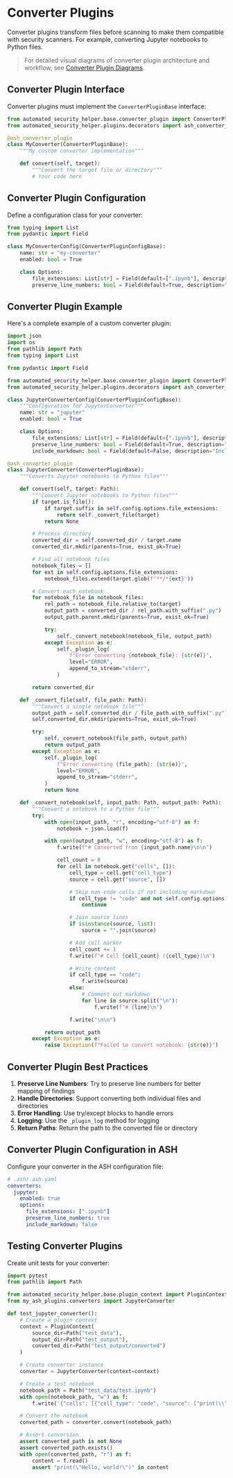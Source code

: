 # Converter Plugins

Converter plugins transform files before scanning to make them compatible with security scanners. For example, converting Jupyter notebooks to Python files.

> For detailed visual diagrams of converter plugin architecture and workflow, see [Converter Plugin Diagrams](converter-plugins-diagrams.md).

## Converter Plugin Interface

Converter plugins must implement the `ConverterPluginBase` interface:

```python
from automated_security_helper.base.converter_plugin import ConverterPluginBase, ConverterPluginConfigBase
from automated_security_helper.plugins.decorators import ash_converter_plugin

@ash_converter_plugin
class MyConverter(ConverterPluginBase):
    """My custom converter implementation"""

    def convert(self, target):
        """Convert the target file or directory"""
        # Your code here
```

## Converter Plugin Configuration

Define a configuration class for your converter:

```python
from typing import List
from pydantic import Field

class MyConverterConfig(ConverterPluginConfigBase):
    name: str = "my-converter"
    enabled: bool = True

    class Options:
        file_extensions: List[str] = Field(default=[".ipynb"], description="File extensions to convert")
        preserve_line_numbers: bool = Field(default=True, description="Preserve line numbers in converted files")
```

## Converter Plugin Example

Here's a complete example of a custom converter plugin:

```python
import json
import os
from pathlib import Path
from typing import List

from pydantic import Field

from automated_security_helper.base.converter_plugin import ConverterPluginBase, ConverterPluginConfigBase
from automated_security_helper.plugins.decorators import ash_converter_plugin

class JupyterConverterConfig(ConverterPluginConfigBase):
    """Configuration for JupyterConverter"""
    name: str = "jupyter"
    enabled: bool = True

    class Options:
        file_extensions: List[str] = Field(default=[".ipynb"], description="File extensions to convert")
        preserve_line_numbers: bool = Field(default=True, description="Preserve line numbers in converted files")
        include_markdown: bool = Field(default=False, description="Include markdown cells in output")

@ash_converter_plugin
class JupyterConverter(ConverterPluginBase):
    """Converts Jupyter notebooks to Python files"""

    def convert(self, target: Path):
        """Convert Jupyter notebooks to Python files"""
        if target.is_file():
            if target.suffix in self.config.options.file_extensions:
                return self._convert_file(target)
            return None

        # Process directory
        converted_dir = self.converted_dir / target.name
        converted_dir.mkdir(parents=True, exist_ok=True)

        # Find all notebook files
        notebook_files = []
        for ext in self.config.options.file_extensions:
            notebook_files.extend(target.glob(f"**/*{ext}"))

        # Convert each notebook
        for notebook_file in notebook_files:
            rel_path = notebook_file.relative_to(target)
            output_path = converted_dir / rel_path.with_suffix(".py")
            output_path.parent.mkdir(parents=True, exist_ok=True)

            try:
                self._convert_notebook(notebook_file, output_path)
            except Exception as e:
                self._plugin_log(
                    f"Error converting {notebook_file}: {str(e)}",
                    level="ERROR",
                    append_to_stream="stderr",
                )

        return converted_dir

    def _convert_file(self, file_path: Path):
        """Convert a single notebook file"""
        output_path = self.converted_dir / file_path.with_suffix(".py").name
        self.converted_dir.mkdir(parents=True, exist_ok=True)

        try:
            self._convert_notebook(file_path, output_path)
            return output_path
        except Exception as e:
            self._plugin_log(
                f"Error converting {file_path}: {str(e)}",
                level="ERROR",
                append_to_stream="stderr",
            )
            return None

    def _convert_notebook(self, input_path: Path, output_path: Path):
        """Convert a notebook to a Python file"""
        try:
            with open(input_path, "r", encoding="utf-8") as f:
                notebook = json.load(f)

            with open(output_path, "w", encoding="utf-8") as f:
                f.write(f"# Converted from {input_path.name}\n\n")

                cell_count = 0
                for cell in notebook.get("cells", []):
                    cell_type = cell.get("cell_type")
                    source = cell.get("source", [])

                    # Skip non-code cells if not including markdown
                    if cell_type != "code" and not self.config.options.include_markdown:
                        continue

                    # Join source lines
                    if isinstance(source, list):
                        source = "".join(source)

                    # Add cell marker
                    cell_count += 1
                    f.write(f"# Cell {cell_count} ({cell_type})\n")

                    # Write content
                    if cell_type == "code":
                        f.write(source)
                    else:
                        # Comment out markdown
                        for line in source.split("\n"):
                            f.write(f"# {line}\n")

                    f.write("\n\n")

            return output_path
        except Exception as e:
            raise Exception(f"Failed to convert notebook: {str(e)}")
```

## Converter Plugin Best Practices

1. **Preserve Line Numbers**: Try to preserve line numbers for better mapping of findings
2. **Handle Directories**: Support converting both individual files and directories
3. **Error Handling**: Use try/except blocks to handle errors
4. **Logging**: Use the `_plugin_log` method for logging
5. **Return Paths**: Return the path to the converted file or directory

## Converter Plugin Configuration in ASH

Configure your converter in the ASH configuration file:

```yaml
# .ash/.ash.yaml
converters:
  jupyter:
    enabled: true
    options:
      file_extensions: [".ipynb"]
      preserve_line_numbers: true
      include_markdown: false
```

## Testing Converter Plugins

Create unit tests for your converter:

```python
import pytest
from pathlib import Path

from automated_security_helper.base.plugin_context import PluginContext
from my_ash_plugins.converters import JupyterConverter

def test_jupyter_converter():
    # Create a plugin context
    context = PluginContext(
        source_dir=Path("test_data"),
        output_dir=Path("test_output"),
        converted_dir=Path("test_output/converted")
    )

    # Create converter instance
    converter = JupyterConverter(context=context)

    # Create a test notebook
    notebook_path = Path("test_data/test.ipynb")
    with open(notebook_path, "w") as f:
        f.write('{"cells": [{"cell_type": "code", "source": ["print(\\"Hello, world!\\")\\n"]}]}')

    # Convert the notebook
    converted_path = converter.convert(notebook_path)

    # Assert conversion
    assert converted_path is not None
    assert converted_path.exists()
    with open(converted_path, "r") as f:
        content = f.read()
        assert "print(\"Hello, world!\")" in content
```